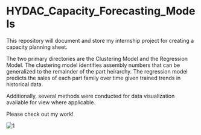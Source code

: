 # HYDAC_Capacity_Forecasting_Models

This repository will document and store my internship project for creating a capacity planning sheet.

The two primary directories are the Clustering Model and the Regression Model. 
The clustering model identifies assembly numbers that can be generalized to the remainder of the part heirarchy. 
The regression model predicts the sales of each part family over time given trained trends in historical data. 

Additionally, several methods were conducted for data visualization available for view where applicable. 

Please check out my work! 

![1](https://github.com/user-attachments/assets/71508f24-ffa8-499c-a2a7-de2569e2ca4e)
